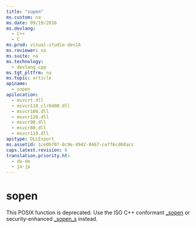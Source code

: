 ```yaml
---
title: "sopen"
ms.custom: na
ms.date: 09/19/2016
ms.devlang: 
  - C++
  - C
ms.prod: visual-studio-dev14
ms.reviewer: na
ms.suite: na
ms.technology: 
  - devlang-cpp
ms.tgt_pltfrm: na
ms.topic: article
apiname: 
  - sopen
apilocation: 
  - msvcrt.dll
  - msvcr110_clr0400.dll
  - msvcr100.dll
  - msvcr120.dll
  - msvcr90.dll
  - msvcr80.dll
  - msvcr110.dll
apitype: DLLExport
ms.assetid: 1ce0b707-0c9e-4942-8467-ce7f6cd68acc
caps.latest.revision: 6
translation.priority.ht: 
  - de-de
  - ja-jp
---
```

# sopen
This POSIX function is deprecated. Use the ISO C++ conformant [_sopen](../vs140/_sopen--_wsopen.md) or security-enhanced [_sopen_s](../vs140/_sopen_s--_wsopen_s.md) instead.